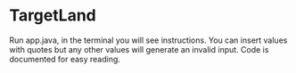 # TargetLand
Run app.java, in the terminal you will see instructions. 
You can insert values with quotes but any other values will generate an invalid input. 
Code is documented for easy reading. 